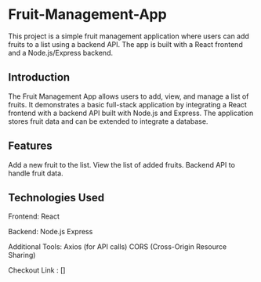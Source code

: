 # Fruit-Management-App
This project is a simple fruit management application where users can add fruits to a list using a backend API. The app is built with a React frontend and a Node.js/Express backend.

## Introduction
The Fruit Management App allows users to add, view, and manage a list of fruits. It demonstrates a basic full-stack application by integrating a React frontend with a backend API built with Node.js and Express. The application stores fruit data and can be extended to integrate a database.

## Features
Add a new fruit to the list.
View the list of added fruits.
Backend API to handle fruit data.

## Technologies Used
Frontend:
React

Backend:
Node.js
Express

Additional Tools:
Axios (for API calls)
CORS (Cross-Origin Resource Sharing)

Checkout Link : []
